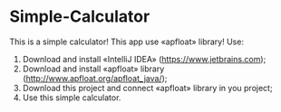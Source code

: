 # Simple-Calculator
This is a simple calculator! 
This app use «apfloat» library!
Use:  
  1) Download and install «IntelliJ IDEA» (https://www.jetbrains.com);
  2) Download and install «apfloat» library (http://www.apfloat.org/apfloat_java/);     
  3) Download this project and connect «apfloat» library in you project;
  4) Use this simple calculator.
